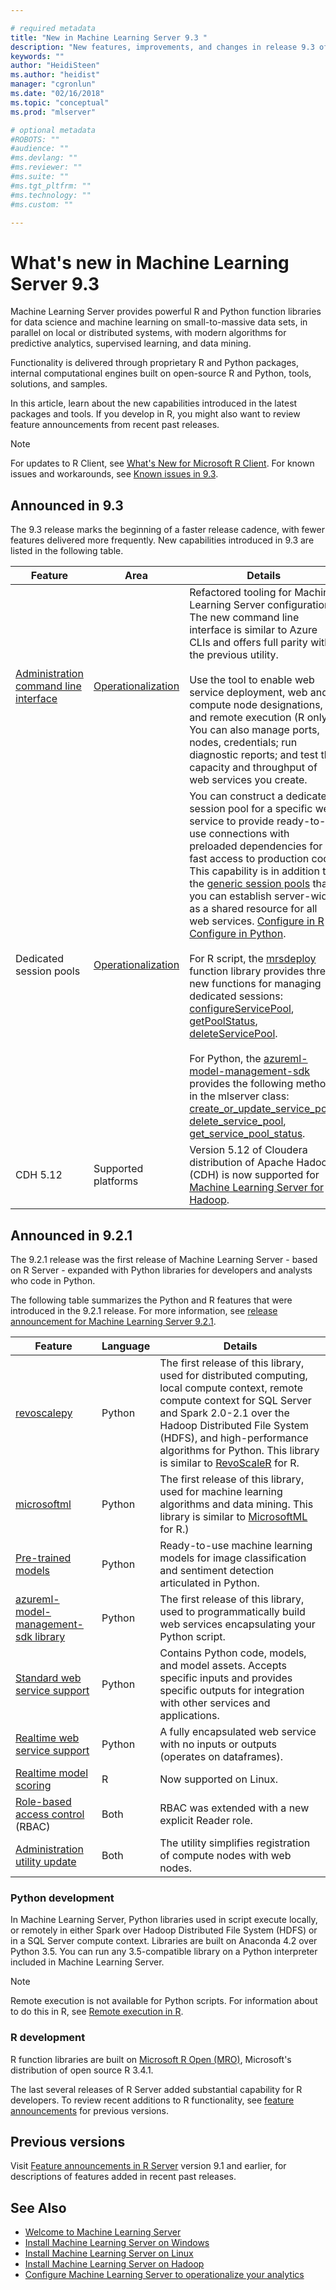 ```yaml
---

# required metadata
title: "New in Machine Learning Server 9.3 "
description: "New features, improvements, and changes in release 9.3 of Machine Learning Server."
keywords: ""
author: "HeidiSteen"
ms.author: "heidist"
manager: "cgronlun"
ms.date: "02/16/2018"
ms.topic: "conceptual"
ms.prod: "mlserver"

# optional metadata
#ROBOTS: ""
#audience: ""
#ms.devlang: ""
#ms.reviewer: ""
#ms.suite: ""
#ms.tgt_pltfrm: ""
#ms.technology: ""
#ms.custom: ""

---
```


# What's new in Machine Learning Server 9.3

Machine Learning Server provides powerful R and Python function libraries for data science and machine learning on small-to-massive data sets, in parallel on local or distributed systems, with modern algorithms for predictive analytics, supervised learning, and data mining. 

Functionality is delivered through proprietary R and Python packages, internal computational engines built on open-source R and Python, tools, solutions, and samples.

In this article, learn about the new capabilities introduced in the latest packages and tools. If you develop in R, you might also want to review feature announcements from recent past releases. 

> [!Note]
> For updates to R Client, see [What's New for Microsoft R Client](r-client/what-is-microsoft-r-client.md#r-client-whats-new). For known issues and workarounds, see [Known issues in 9.3](resources-known-issues.md).

## Announced in 9.3

The 9.3 release marks the beginning of a faster release cadence, with fewer features delivered more frequently. New capabilities introduced in 9.3 are listed in the following table.

| Feature | Area | Details |
|---------|------|---------|
| [Administration command line interface](operationalize/configure-admin-cli-launch.md) | [Operationalization](what-is-operationalization.md) | Refactored tooling for Machine Learning Server configuration. The new command line interface is similar to Azure CLIs and offers full parity with the previous utility. <br/><br/>Use the tool to enable web service deployment, web and compute node designations, and remote execution (R only). You can also manage ports, nodes, credentials; run diagnostic reports; and test the capacity and throughput of web services you create. |
| Dedicated session pools | [Operationalization](what-is-operationalization.md) | You can construct a dedicated session pool for a specific web service to provide ready-to-use connections with preloaded dependencies for fast access to production code. This capability is in addition to the [generic session pools](operationalize/configure-evaluate-capacity.md#pool) that you can establish server-wide as a shared resource for all web services. [Configure in R](operationalize/how-to-create-manage-session-pools.md) &#124; [Configure in Python](operationalize/python/how-to-create-manage-session-pools.md). <br/><br/>For R script, the [mrsdeploy](r-reference/mrsdeploy/mrsdeploy-package.md) function library provides three new functions for managing dedicated sessions: [configureServicePool](r-reference/mrsdeploy/configureServicePool.md), [getPoolStatus](r-reference/mrsdeploy/getPoolStatus.md), [deleteServicePool](r-reference/mrsdeploy/deleteServicePool.md). <br/><br/>For Python, the [azureml-model-management-sdk](python-reference/azureml-model-management-sdk/azureml-model-management-sdk.md) provides the following methods in the mlserver class: [create_or_update_service_pool](python-reference/azureml-model-management-sdk/mlserver.md#create_or_update_service_pool), [delete_service_pool](python-reference/azureml-model-management-sdk/mlserver.md#delete_service_pool), [get_service_pool_status](python-reference/azureml-model-management-sdk/mlserver.md#get_service_pool_status).| 
| CDH 5.12 | Supported platforms | Version 5.12 of Cloudera distribution of Apache Hadoop (CDH) is now supported for [Machine Learning Server for Hadoop](install/machine-learning-server-hadoop-install.md).|


<a name = "921"></a>

## Announced in 9.2.1

The 9.2.1 release was the first release of Machine Learning Server - based on R Server - expanded with Python libraries for developers and analysts who code in Python.

The following table summarizes the Python and R features that were introduced in the 9.2.1 release. For more information, see [release announcement for Machine Learning Server 9.2.1](https://aka.ms/mlserver92).

| Feature | Language | Details |
|---------|----------|---------|
| [revoscalepy](python-reference/revoscalepy/revoscalepy-package.md) | Python | The first release of this library, used for distributed computing, local compute context, remote compute context for SQL Server and Spark 2.0-2.1 over the Hadoop Distributed File System (HDFS), and high-performance algorithms for Python. This library is similar to [RevoScaleR](r-reference/revoscaler/revoscaler.md) for R. |
| [microsoftml](python-reference/microsoftml/microsoftml-package.md) | Python | The first release of this library, used for machine learning algorithms and data mining. This library is similar to [MicrosoftML](r-reference/microsoftml/microsoftml-package.md) for R.) |
| [Pre-trained models](install/microsoftml-install-pretrained-models.md) | Python | Ready-to-use machine learning models for image classification and sentiment detection articulated in Python. |
| [azureml-model-management-sdk library](python-reference/azureml-model-management-sdk/azureml-model-management-sdk.md) | Python | The first release of this library, used to programmatically build web services encapsulating your Python script. |
| [Standard web service support](operationalize/concept-what-are-web-services.md#standard-web-services) | Python | Contains Python code, models, and model assets. Accepts specific inputs and provides specific outputs for integration with other services and applications. |
| [Realtime web service support](operationalize/concept-what-are-web-services.md#realtime) | Python | A fully encapsulated web service with no inputs or outputs (operates on dataframes). |
| [Realtime model scoring](operationalize/how-to-deploy-web-service-publish-manage-in-r.md#realtime) | R | Now supported on Linux. |
|[Role-based access control](operationalize/configure-roles.md) (RBAC) | Both| RBAC was extended with a new explicit Reader role. |
| [Administration utility update](operationalize/configure-admin-cli-compute-uris.md) | Both | The utility simplifies registration of compute nodes with web nodes. |

### Python development

In Machine Learning Server, Python libraries used in script execute locally, or remotely in either Spark over Hadoop Distributed File System (HDFS) or in a SQL Server compute context. Libraries are built on Anaconda 4.2 over Python 3.5. You can run any 3.5-compatible library on a Python interpreter included in Machine Learning Server.

> [!Note]
> Remote execution is not available for Python scripts. For information about to do this in R, see [Remote execution in R](r/how-to-execute-code-remotely.md).

### R development

R function libraries are built on [Microsoft R Open (MRO)](https://mran.microsoft.com/open/), Microsoft's distribution of open source R 3.4.1. 

The last several releases of R Server added substantial capability for R developers. To review recent additions to R functionality, see [feature announcements](whats-new-in-r-server.md) for previous versions.

## Previous versions

Visit [Feature announcements in R Server](whats-new-in-r-server.md) version 9.1 and earlier, for descriptions of features added in recent past releases.

## See Also

 + [Welcome to Machine Learning Server](what-is-machine-learning-server.md) 
 + [Install Machine Learning Server on Windows](install/r-server-install-windows.md)  
 + [Install Machine Learning Server on Linux](install/r-server-install-linux-server.md)  
 + [Install Machine Learning Server on Hadoop](install/r-server-install-hadoop.md)
 + [Configure Machine Learning Server to operationalize your analytics](operationalize/configure-start-for-administrators.md#configure-server-for-operationalization) 